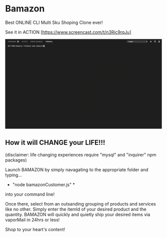 # Bamazon
Best ONLINE CLI Multi Sku Shoping Clone ever!

See it in ACTION
[https://www.screencast.com/t/n3Ric9rqJu]

![Amazing Bamazon Gif!](/bamazon.gif)

## How it will CHANGE your LIFE!!!

(disclaimer: life changing experiences require "mysql" and "inquirer" npm packages)

Launch BAMAZON by simply navagating to the appropriate folder and typing...

* "node bamazonCustomer.js" *  

into your command line!

Once there, select from an outsanding grouping of products and services like no other.
Simply enter the itemId of your desired product and the quantity.  BAMAZON will quickly and quietly ship your desired items via vaporMail in 24hrs or less!

Shop to your heart's content!


